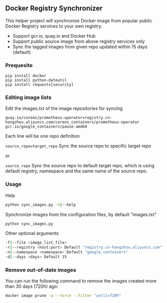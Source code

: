 ## Docker Registry Synchronizer

This helper project will synchronize Docker image from popular public Docker Registry services to your own registry.

* Support gcr.io, quay.io and Docker Hub
* Support public source image from above registry services only
* Sync the tagged images from given repo updated within 15 days (default)


### Prequesite

```
pip install docker
pip install python-dateutil
pip install requests[security]
```

### Editing image lists
Edit the images.txt of the image repositories for syncing

```
quay.io/coreos/prometheus-operator=registry.cn-hangzhou.aliyuncs.com/coreos_containers/prometheus-operator
gcr.io/google_containers/pause-amd64
```

Each line will be one repo definition

```source_repo=target_repo``` Sync the source repo to specific target repo

or

```source_repo``` Sync the source repo to default target repo, which is using default registry, namespace and the same name of the source repo.




### Usage

Help

```sh
python sync_images.py -h|--help
```

Synchronize images from the configuraiton files, by default "images.txt"

```sh
python sync_images.py
```

Other optional arguments


```sh
-f|--file <image_list_file>
-r|--registry <host:port> Default "registry.cn-hangzhou.aliyuncs.com"
-n|--namespace <namespace> Default "google_containers"
-d|--days <days> Default 15
```

### Remove out-of-date images

You can run the following command to remove the images created more than 30 days (720h) ago:

```sh
docker image prune -a --force --filter "until=720h"
```




